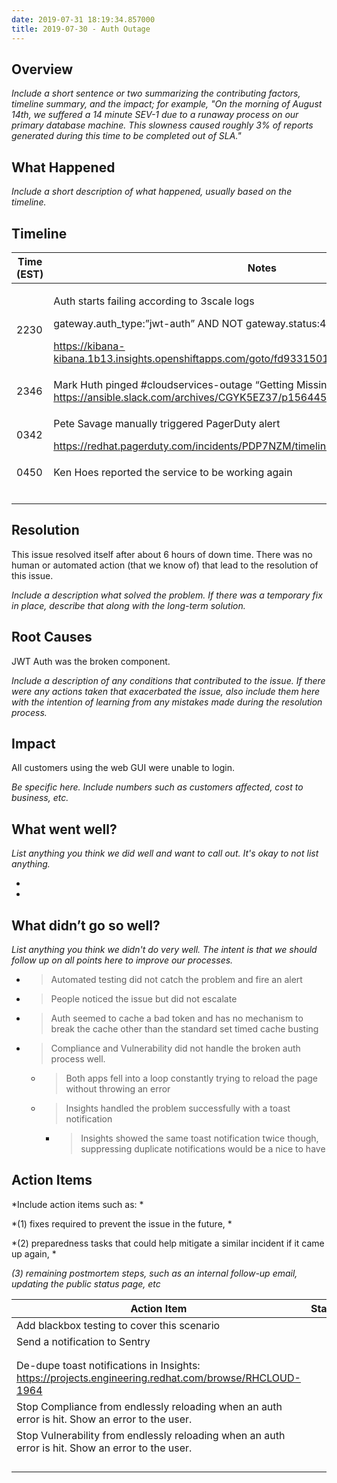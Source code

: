 ```yaml
---
date: 2019-07-31 18:19:34.857000
title: 2019-07-30 - Auth Outage
---
```

## Overview

*Include a short sentence or two summarizing the contributing factors,
timeline summary, and the impact; for example, "On the morning of August
14th, we suffered a 14 minute SEV-1 due to a runaway process on our
primary database machine. This slowness caused roughly 3% of reports
generated during this time to be completed out of SLA."*

## What Happened

*Include a short description of what happened, usually based on the
timeline.*

## Timeline

<table>
<thead>
<tr class="header">
<th><strong>Time (EST)</strong></th>
<th><strong>Notes</strong></th>
</tr>
</thead>
<tbody>
<tr class="odd">
<td>2230</td>
<td><p>Auth starts failing according to 3scale logs</p>
<p>gateway.auth_type:”jwt-auth” AND NOT gateway.status:401</p>
<p><a href="https://kibana-kibana.1b13.insights.openshiftapps.com/goto/fd933150179ae87f8863587c8dabe761"><span class="underline">https://kibana-kibana.1b13.insights.openshiftapps.com/goto/fd933150179ae87f8863587c8dabe761</span></a></p></td>
</tr>
<tr class="even">
<td>2346</td>
<td>Mark Huth pinged #cloudservices-outage “Getting Missing Authentication errors” <a href="https://ansible.slack.com/archives/CGYK5EZ37/p1564458381000500"><span class="underline">https://ansible.slack.com/archives/CGYK5EZ37/p1564458381000500</span></a></td>
</tr>
<tr class="odd">
<td>0342</td>
<td><p>Pete Savage manually triggered PagerDuty alert</p>
<p><a href="https://redhat.pagerduty.com/incidents/PDP7NZM/timeline"><span class="underline">https://redhat.pagerduty.com/incidents/PDP7NZM/timeline</span></a></p></td>
</tr>
<tr class="even">
<td>0450</td>
<td>Ken Hoes reported the service to be working again</td>
</tr>
<tr class="odd">
<td></td>
<td></td>
</tr>
<tr class="even">
<td></td>
<td></td>
</tr>
<tr class="odd">
<td></td>
<td></td>
</tr>
<tr class="even">
<td></td>
<td></td>
</tr>
<tr class="odd">
<td></td>
<td></td>
</tr>
<tr class="even">
<td></td>
<td></td>
</tr>
</tbody>
</table>

## Resolution

This issue resolved itself after about 6 hours of down time. There was
no human or automated action (that we know of) that lead to the
resolution of this issue.

*Include a description what solved the problem. If there was a temporary
fix in place, describe that along with the long-term solution.*

## Root Causes

JWT Auth was the broken component.

*Include a description of any conditions that contributed to the issue.
If there were any actions taken that exacerbated the issue, also include
them here with the intention of learning from any mistakes made during
the resolution process.*

## Impact

All customers using the web GUI were unable to login.

*Be specific here. Include numbers such as customers affected, cost to
business, etc.*

## What went well?

*List anything you think we did well and want to call out. It's okay to
not list anything.*

  - 
  - 
## What didn’t go so well?

*List anything you think we didn't do very well. The intent is that we
should follow up on all points here to improve our processes.*

  - > Automated testing did not catch the problem and fire an alert

  - > People noticed the issue but did not escalate

  - > Auth seemed to cache a bad token and has no mechanism to break the
    > cache other than the standard set timed cache busting

  - > Compliance and Vulnerability did not handle the broken auth
    > process well.
    
      - > Both apps fell into a loop constantly trying to reload the
        > page without throwing an error
    
      - > Insights handled the problem successfully with a toast
        > notification
        
          - > Insights showed the same toast notification twice though,
            > suppressing duplicate notifications would be a nice to
            > have

## Action Items

*Include action items such as: *

*(1) fixes required to prevent the issue in the future, *

*(2) preparedness tasks that could help mitigate a similar incident if
it came up again, *

*(3) remaining postmortem steps, such as an internal follow-up email,
updating the public status page, etc*

<table>
<thead>
<tr class="header">
<th><strong>Action Item</strong></th>
<th><strong>Status</strong></th>
</tr>
</thead>
<tbody>
<tr class="odd">
<td>Add blackbox testing to cover this scenario</td>
<td></td>
</tr>
<tr class="even">
<td>Send a notification to Sentry</td>
<td></td>
</tr>
<tr class="odd">
<td></td>
<td></td>
</tr>
<tr class="even">
<td></td>
<td></td>
</tr>
<tr class="odd">
<td>De-dupe toast notifications in Insights: <a href="https://projects.engineering.redhat.com/browse/RHCLOUD-1964"><span class="underline">https://projects.engineering.redhat.com/browse/RHCLOUD-1964</span></a></td>
<td></td>
</tr>
<tr class="even">
<td>Stop Compliance from endlessly reloading when an auth error is hit. Show an error to the user.</td>
<td></td>
</tr>
<tr class="odd">
<td>Stop Vulnerability from endlessly reloading when an auth error is hit. Show an error to the user.</td>
<td></td>
</tr>
<tr class="even">
<td></td>
<td></td>
</tr>
<tr class="odd">
<td></td>
<td></td>
</tr>
<tr class="even">
<td></td>
<td></td>
</tr>
<tr class="odd">
<td></td>
<td></td>
</tr>
</tbody>
</table>
